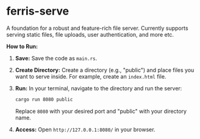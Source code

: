 # ferris-serve
A foundation for a robust and feature-rich file server. Currently supports serving static files, file uploads, user authentication, and more etc.

**How to Run:**

1.  **Save:**  Save the code as `main.rs`.
2.  **Create Directory:** Create a directory (e.g., "public") and place files you want to serve inside. For example, create an `index.html` file.
3.  **Run:**  In your terminal, navigate to the directory and run the server:

    ```bash
    cargo run 8080 public
    ```

    Replace `8080` with your desired port and "public" with your directory name.

4.  **Access:** Open `http://127.0.0.1:8080/` in your browser. 

